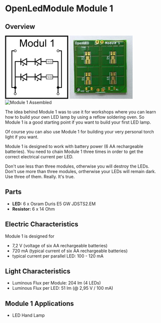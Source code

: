 # OpenLedModule Module 1

## Overview 

![Module 1 Schematic](./Images/OpenLedModule01_Schematic.png)
![Module 1 PCB](./Images/OpenLedModule01_Prototype02.jpg)
![Module 1 Assembled](./Images/OpenLedModule01_PrototypeBestueckt02.png)

The idea behind Module 1 was to use it for workshops where you can learn how to build your own LED lamp
by using a reflow soldering oven. So Module 1 is a good starting point if you want to build your first LED lamp.

Of course you can also use Module 1 for building your very personal torch light if you want. 

Module 1 is designed to work with battery power (6 AA rechargeable batteries).
You need to chain Module 1 three times in order to get the correct electrical current
per LED. 

Don't use less than three modules, otherwise you will destroy the LEDs.
Don't use more than three modules, ortherwise your LEDs will remain dark.
Use three of them. Really. It's true.

## Parts

* **LED:** 6 x Osram Duris E5 GW JDSTS2.EM
* **Resistor:** 6 x 14 Ohm

## Electric Characteristics

Module 1 is designed for 

* 7,2 V (voltage of six AA rechargeable batteries)
* 720 mA (typical current of six AA rechargeable batteries)
* typical current per parallel LED: 100 - 120 mA

## Light Characteristics

* Luminous Flux per Module: 204 lm (4 LEDs)
* Luminous Flux per LED: 51 lm (@ 2,95 V / 100 mA)
 
## Module 1 Applications

* LED Hand Lamp
